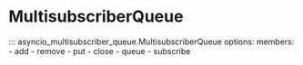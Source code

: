 # MultisubscriberQueue

::: asyncio_multisubscriber_queue.MultisubscriberQueue
    options:
        members:
            - add
            - remove
            - put
            - close
            - queue
            - subscribe
